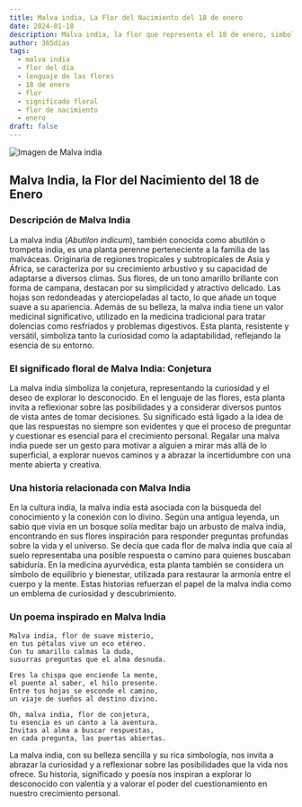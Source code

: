 ```yaml
---
title: Malva india, La Flor del Nacimiento del 18 de enero
date: 2024-01-18
description: Malva india, la flor que representa el 18 de enero, simboliza Conjetura. Descubre su fascinante historia, significado en el lenguaje de las flores y una poesía que celebra su belleza.
author: 365días
tags:
  - malva india
  - flor del día
  - lenguaje de las flores
  - 18 de enero
  - flor
  - significado floral
  - flor de nacimiento
  - enero
draft: false
---
```



![Imagen de Malva india](https://cdn.pixabay.com/photo/2019/08/13/17/30/abutilon-4403857_640.jpg#center)


## Malva India, la Flor del Nacimiento del 18 de Enero

### Descripción de Malva India

La malva india (_Abutilon indicum_), también conocida como abutilón o trompeta india, es una planta perenne perteneciente a la familia de las malváceas. Originaria de regiones tropicales y subtropicales de Asia y África, se caracteriza por su crecimiento arbustivo y su capacidad de adaptarse a diversos climas. Sus flores, de un tono amarillo brillante con forma de campana, destacan por su simplicidad y atractivo delicado. Las hojas son redondeadas y aterciopeladas al tacto, lo que añade un toque suave a su apariencia. Además de su belleza, la malva india tiene un valor medicinal significativo, utilizado en la medicina tradicional para tratar dolencias como resfriados y problemas digestivos. Esta planta, resistente y versátil, simboliza tanto la curiosidad como la adaptabilidad, reflejando la esencia de su entorno.

### El significado floral de Malva India: Conjetura

La malva india simboliza la conjetura, representando la curiosidad y el deseo de explorar lo desconocido. En el lenguaje de las flores, esta planta invita a reflexionar sobre las posibilidades y a considerar diversos puntos de vista antes de tomar decisiones. Su significado está ligado a la idea de que las respuestas no siempre son evidentes y que el proceso de preguntar y cuestionar es esencial para el crecimiento personal. Regalar una malva india puede ser un gesto para motivar a alguien a mirar más allá de lo superficial, a explorar nuevos caminos y a abrazar la incertidumbre con una mente abierta y creativa.

### Una historia relacionada con Malva India

En la cultura india, la malva india está asociada con la búsqueda del conocimiento y la conexión con lo divino. Según una antigua leyenda, un sabio que vivía en un bosque solía meditar bajo un arbusto de malva india, encontrando en sus flores inspiración para responder preguntas profundas sobre la vida y el universo. Se decía que cada flor de malva india que caía al suelo representaba una posible respuesta o camino para quienes buscaban sabiduría. En la medicina ayurvédica, esta planta también se considera un símbolo de equilibrio y bienestar, utilizada para restaurar la armonía entre el cuerpo y la mente. Estas historias refuerzan el papel de la malva india como un emblema de curiosidad y descubrimiento.

### Un poema inspirado en Malva India

```
Malva india, flor de suave misterio,  
en tus pétalos vive un eco etéreo.  
Con tu amarillo calmas la duda,  
susurras preguntas que el alma desnuda.  

Eres la chispa que enciende la mente,  
el puente al saber, el hilo presente.  
Entre tus hojas se esconde el camino,  
un viaje de sueños al destino divino.  

Oh, malva india, flor de conjetura,  
tu esencia es un canto a la aventura.  
Invitas al alma a buscar respuestas,  
en cada pregunta, las puertas abiertas.  
```

La malva india, con su belleza sencilla y su rica simbología, nos invita a abrazar la curiosidad y a reflexionar sobre las posibilidades que la vida nos ofrece. Su historia, significado y poesía nos inspiran a explorar lo desconocido con valentía y a valorar el poder del cuestionamiento en nuestro crecimiento personal.

